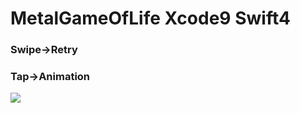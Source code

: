 # MetalGameOfLife Xcode9 Swift4

### Swipe->Retry

### Tap->Animation

![](https://github.com/daisukenagata/MetalGameOfLife/blob/master/Gif/MetalSoraMovie.gif?raw=true)
